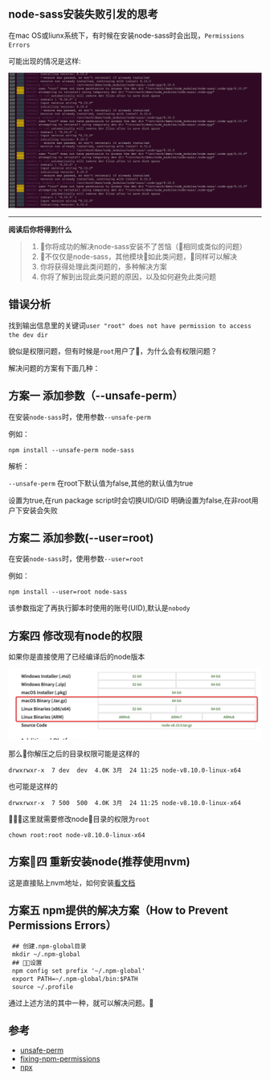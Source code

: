 ## node-sass安装失败引发的思考


在mac OS或liunx系统下，有时候在安装node-sass时会出现，`Permissions Errors`

可能出现的情况是这样:

![loop reinstall](../images/2018/node-sass-reinstall-error.png)

------

**阅读后你将得到什么**

>   1. 你将成功的解决node-sass安装不了苦恼（相同或类似的问题）
>   2. 不仅仅是node-sass，其他模块如此类问题，同样可以解决
>   3. 你将获得处理此类问题的，多种解决方案
>   4. 你将了解到出现此类问题的原因，以及如何避免此类问题


## 错误分析

找到输出信息里的关键词`user "root" does not have permission to access the dev dir`

貌似是权限问题，但有时候是`root`用户了，为什么会有权限问题？


解决问题的方案有下面几种：

## 方案一 添加参数（--unsafe-perm）

在安装`node-sass`时，使用参数`--unsafe-perm`

例如：

```
npm install --unsafe-perm node-sass
```

解析：

`--unsafe-perm` 在root下默认值为false,其他的默认值为true

设置为true,在run package script时会切换UID/GID
明确设置为false,在非root用户下安装会失败


## 方案二 添加参数(--user=root)

在安装`node-sass`时，使用参数`--user=root`

例如：

```
npm install --user=root node-sass
```
该参数指定了再执行脚本时使用的账号(UID),默认是`nobody`      

## 方案四 修改现有node的权限

如果你是直接使用了已经编译后的node版本

![](../images/2018/node-download.png)

那么你解压之后的目录权限可能是这样的

```
drwxrwxr-x  7 dev  dev  4.0K 3月  24 11:25 node-v8.10.0-linux-x64
```
也可能是这样的

```
drwxrwxr-x  7 500  500  4.0K 3月  24 11:25 node-v8.10.0-linux-x64
```

这里就需要修改node目录的权限为`root`

```
chown root:root node-v8.10.0-linux-x64
```

## 方案四 重新安装node(推荐使用nvm)

这是直接贴上nvm地址，如何安装[看文档](https://github.com/creationix/nvm)


## 方案五 npm提供的解决方案（How to Prevent Permissions Errors）

```
 ## 创建.npm-global目录
 mkdir ~/.npm-global
 ## 设置
 npm config set prefix '~/.npm-global'
 export PATH=~/.npm-global/bin:$PATH
 source ~/.profile

```

通过上述方法的其中一种，就可以解决问题。

## 参考

* [unsafe-perm](https://docs.npmjs.com/misc/config#unsafe-perm)
* [fixing-npm-permissions](https://docs.npmjs.com/getting-started/fixing-npm-permissions)
* [npx](https://medium.com/@maybekatz/introducing-npx-an-npm-package-runner-55f7d4bd282b)